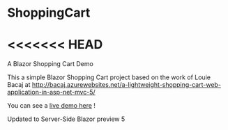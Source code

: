 # ShoppingCart
<<<<<<< HEAD
=======
A Blazor Shopping Cart Demo

This a simple Blazor Shopping Cart project based on the work of Louie Bacaj at http://bacaj.azurewebsites.net/a-lightweight-shopping-cart-web-application-in-asp-net-mvc-5/

You can see a [live demo here](https://blazordemos.exceldev.com) !

Updated to Server-Side Blazor preview 5

